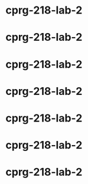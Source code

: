 # cprg-218-lab-2
# cprg-218-lab-2
# cprg-218-lab-2
# cprg-218-lab-2
# cprg-218-lab-2
# cprg-218-lab-2
# cprg-218-lab-2
